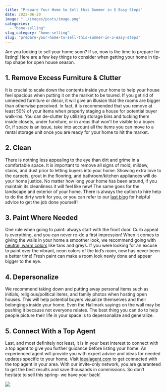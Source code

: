 ```yaml
---
title: "Prepare Your Home to Sell this Summer in 5 Easy Steps"
date: 2023-06-20
image: "../images/posts/image.png"
categories: 
  - "home-selling"
slug_category: "home-selling"
slug: "prepare-your-home-to-sell-this-summer-in-5-easy-steps"
---
```


Are you looking to sell your home soon? If so, now is the time to prepare for listing! Here are a few key things to consider when getting your home in tip-top shape for open house season.       

## 1\. Remove Excess Furniture & Clutter     

It is crucial to scale down the contents inside your home to help your house feel spacious when putting it on the market to be toured. If you get rid of unneeded furniture or décor, it will give an illusion that the rooms are bigger than otherwise perceived. In fact, it is recommended that you remove at least 50% of your items when properly staging a house for potential buyer walk-ins. You can de-clutter by utilizing storage bins and tucking them inside closets, under furniture, or in areas that won’t be visible to a buyer. Or, if space is an issue, take into account all the items you can move to a rental storage unit once you are ready for your home to hit the market.     


## 2\. Clean    

There is nothing less appealing to the eye than dirt and grime in a comfortable space. It is important to remove all signs of mold, mildew, stains, and dust prior to letting buyers into your home. Showing extra love to the carpets, grout in the flooring, and bathroom/kitchen appliances will do your home justice. No matter how long your home has been around, if you maintain its cleanliness it will feel like new! The same goes for the landscape and exterior of your home. There is always the option to hire help to do the dirty work for you, or you can refer to our [last blog](https://blog.idealagent.com/the-ultimate-new-years-home-cleaning-guide/) for helpful advice to get the job done yourself!    

## 3\. Paint Where Needed    

One rule when going to paint: always start with the front door. Curb appeal is everything, and you can never re-do a first impression! When it comes to giving the walls in your home a smoother look, we recommend going with [neutral, warm colors](https://www.veranda.com/home-decorators/g34714319/neutral-paint-colors/) like tans and greys. If you were looking for an excuse to paint over the vibrant, neon colors of the kid’s room, now has never been a better time! Fresh paint can make a room look newly done and appear bigger to the eye.  

## 4\. Depersonalize     

We recommend taking down and putting away personal items such as initials, religious/political items, and family photos when hosting open houses. This will help potential buyers visualize themselves and their belongings inside your home. Even the Hallmark sayings on the wall may be pushing it because not everyone relates. The best thing you can do to help people picture their life in your space is to depersonalize and generalize.    

## 5\. Connect With a Top Agent    

Last, and most definitely not least, it is in your best interest to connect with a top agent to give you further guidance before listing your home. An experienced agent will provide you with expert advice and ideas for needed updates specific to your home. Visit [idealagent.com](https://idealagent.com/) to get connected with the top agent in your area. With our invite-only network, you are guaranteed to get the best results and save thousands in commissions. So don’t hesitate to sell this spring- we have your back!  

![](../images/posts/b20485ef-8bf7-4fdd-8b7c-207b664b9854)
